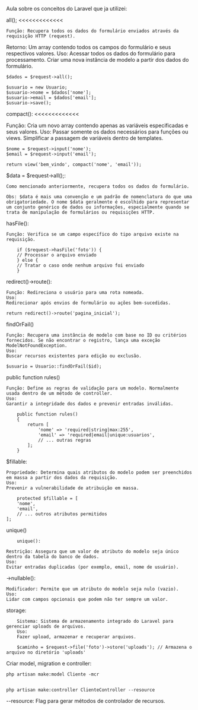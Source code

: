 Aula sobre os conceitos do Laravel que ja utilizei:

all();   <<<<<<<<<<<<<

    Função: Recupera todos os dados do formulário enviados através da requisição HTTP (request).
Retorno: Um array contendo todos os campos do formulário e seus respectivos valores.
Uso:
Acessar todos os dados do formulário para processamento.
Criar uma nova instância de modelo a partir dos dados do formulário.

    $dados = $request->all();

    $usuario = new Usuario;
    $usuario->nome = $dados['nome'];
    $usuario->email = $dados['email'];
    $usuario->save();

compact(): <<<<<<<<<<<<<

Função: Cria um novo array contendo apenas as variáveis especificadas e seus valores.
Uso:
Passar somente os dados necessários para funções ou views.
Simplificar a passagem de variáveis dentro de templates.

    $nome = $request->input('nome');
    $email = $request->input('email');

    return view('bem_vindo', compact('nome', 'email'));

$data = $request->all();:

    Como mencionado anteriormente, recupera todos os dados do formulário.

    Obs: $data é mais uma convenção e um padrão de nomenclatura do que uma obrigatoriedade. O nome $data geralmente é escolhido para representar um conjunto genérico de dados ou informações, especialmente quando se trata de manipulação de formulários ou requisições HTTP.

hasFile():

    Função: Verifica se um campo específico do tipo arquivo existe na requisição.

        if ($request->hasFile('foto')) {
        // Processar o arquivo enviado
        } else {
        // Tratar o caso onde nenhum arquivo foi enviado
        }

redirect()->route():

    Função: Redireciona o usuário para uma rota nomeada.
    Uso:
    Redirecionar após envios de formulário ou ações bem-sucedidas.

    return redirect()->route('pagina_inicial');

findOrFail()

    Função: Recupera uma instância de modelo com base no ID ou critérios fornecidos. Se não encontrar o registro, lança uma exceção ModelNotFoundException.
    Uso:
    Buscar recursos existentes para edição ou exclusão.

    $usuario = Usuario::findOrFail($id);

public function rules()

    Função: Define as regras de validação para um modelo. Normalmente usada dentro de um método de controller.
    Uso:
    Garantir a integridade dos dados e prevenir entradas inválidas.

        public function rules()
        {
            return [
                'nome' => 'required|string|max:255',
                'email' => 'required|email|unique:usuarios',
                // ... outras regras
            ];
        }


$fillable:

    Propriedade: Determina quais atributos do modelo podem ser preenchidos em massa a partir dos dados da requisição.
    Uso:
    Prevenir a vulnerabilidade de atribuição em massa.

        protected $fillable = [
        'nome',
        'email',
        // ... outros atributos permitidos
    ];


unique()

        unique():

    Restrição: Assegura que um valor de atributo do modelo seja único dentro da tabela do banco de dados.
    Uso:
    Evitar entradas duplicadas (por exemplo, email, nome de usuário).

->nullable():

    Modificador: Permite que um atributo do modelo seja nulo (vazio).
    Uso:
    Lidar com campos opcionais que podem não ter sempre um valor.

storage:

        Sistema: Sistema de armazenamento integrado do Laravel para gerenciar uploads de arquivos.
        Uso:
        Fazer upload, armazenar e recuperar arquivos.

        $caminho = $request->file('foto')->store('uploads'); // Armazena o arquivo no diretório 'uploads'


Criar model, migration e controller:

    php artisan make:model Cliente -mcr


    php artisan make:controller ClienteController --resource
--resource: Flag para gerar métodos de controlador de recursos.